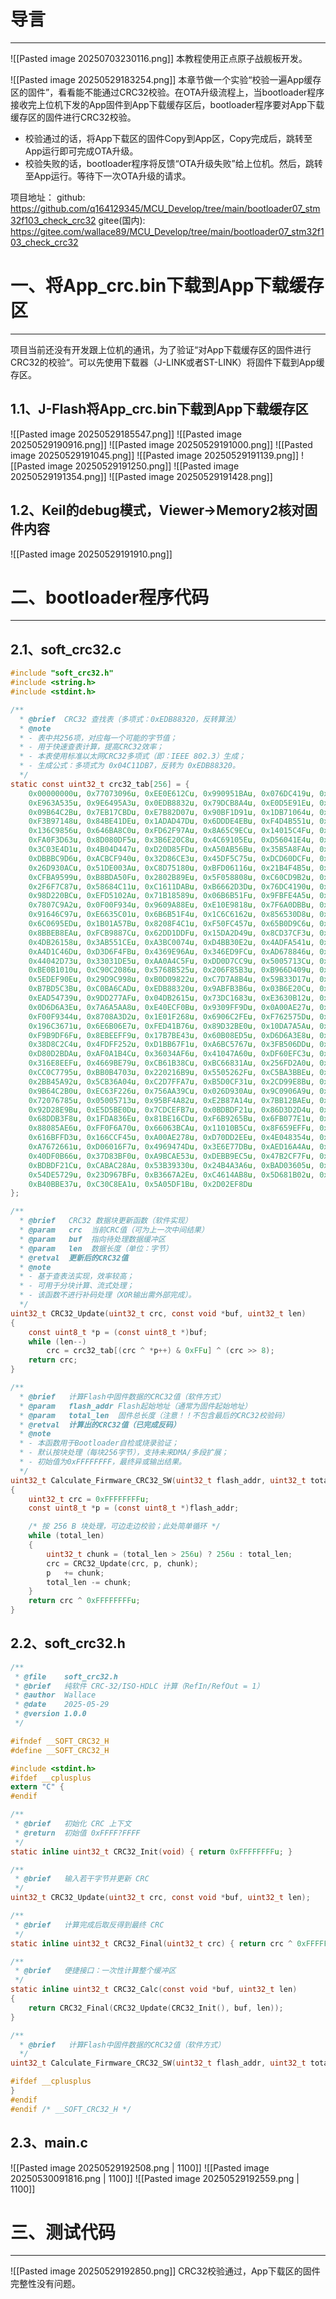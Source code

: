 # 导言
---
![[Pasted image 20250703230116.png]]
本教程使用正点原子战舰板开发。

![[Pasted image 20250529183254.png]]
本章节做一个实验“校验一遍App缓存区的固件”，看看能不能通过CRC32校验。在OTA升级流程上，当bootloader程序接收完上位机下发的App固件到App下载缓存区后，bootloader程序要对App下载缓存区的固件进行CRC32校验。
- 校验通过的话，将App下载区的固件Copy到App区，Copy完成后，跳转至App运行即可完成OTA升级。
- 校验失败的话，bootloader程序将反馈“OTA升级失败”给上位机。然后，跳转至App运行。等待下一次OTA升级的请求。

项目地址：
github: https://github.com/q164129345/MCU_Develop/tree/main/bootloader07_stm32f103_check_crc32
gitee(国内): https://gitee.com/wallace89/MCU_Develop/tree/main/bootloader07_stm32f103_check_crc32


# 一、将App_crc.bin下载到App下载缓存区
---
项目当前还没有开发跟上位机的通讯，为了验证“对App下载缓存区的固件进行CRC32的校验“。可以先使用下载器（J-LINK或者ST-LINK）将固件下载到App缓存区。

## 1.1、J-Flash将App_crc.bin下载到App下载缓存区
![[Pasted image 20250529185547.png]]
![[Pasted image 20250529190916.png]]
![[Pasted image 20250529191000.png]]
![[Pasted image 20250529191045.png]]
![[Pasted image 20250529191139.png]]
![[Pasted image 20250529191250.png]]
![[Pasted image 20250529191354.png]]
![[Pasted image 20250529191428.png]]

## 1.2、Keil的debug模式，Viewer->Memory2核对固件内容

![[Pasted image 20250529191910.png]]

# 二、bootloader程序代码
---
## 2.1、soft_crc32.c
```c
#include "soft_crc32.h"
#include <string.h>
#include <stdint.h>

/**
  * @brief  CRC32 查找表（多项式：0xEDB88320，反转算法）
  * @note   
  * - 表中共256项，对应每一个可能的字节值；
  * - 用于快速查表计算，提高CRC32效率；
  * - 本表使用标准以太网CRC32多项式（即：IEEE 802.3）生成；
  * - 生成公式：多项式为 0x04C11DB7，反转为 0xEDB88320。
  */
static const uint32_t crc32_tab[256] = {
    0x00000000u, 0x77073096u, 0xEE0E612Cu, 0x990951BAu, 0x076DC419u, 0x706AF48Fu,
    0xE963A535u, 0x9E6495A3u, 0x0EDB8832u, 0x79DCB8A4u, 0xE0D5E91Eu, 0x97D2D988u,
    0x09B64C2Bu, 0x7EB17CBDu, 0xE7B82D07u, 0x90BF1D91u, 0x1DB71064u, 0x6AB020F2u,
    0xF3B97148u, 0x84BE41DEu, 0x1ADAD47Du, 0x6DDDE4EBu, 0xF4D4B551u, 0x83D385C7u,
    0x136C9856u, 0x646BA8C0u, 0xFD62F97Au, 0x8A65C9ECu, 0x14015C4Fu, 0x63066CD9u,
    0xFA0F3D63u, 0x8D080DF5u, 0x3B6E20C8u, 0x4C69105Eu, 0xD56041E4u, 0xA2677172u,
    0x3C03E4D1u, 0x4B04D447u, 0xD20D85FDu, 0xA50AB56Bu, 0x35B5A8FAu, 0x42B2986Cu,
    0xDBBBC9D6u, 0xACBCF940u, 0x32D86CE3u, 0x45DF5C75u, 0xDCD60DCFu, 0xABD13D59u,
    0x26D930ACu, 0x51DE003Au, 0xC8D75180u, 0xBFD06116u, 0x21B4F4B5u, 0x56B3C423u,
    0xCFBA9599u, 0xB8BDA50Fu, 0x2802B89Eu, 0x5F058808u, 0xC60CD9B2u, 0xB10BE924u,
    0x2F6F7C87u, 0x58684C11u, 0xC1611DABu, 0xB6662D3Du, 0x76DC4190u, 0x01DB7106u,
    0x98D220BCu, 0xEFD5102Au, 0x71B18589u, 0x06B6B51Fu, 0x9FBFE4A5u, 0xE8B8D433u,
    0x7807C9A2u, 0x0F00F934u, 0x9609A88Eu, 0xE10E9818u, 0x7F6A0DBBu, 0x086D3D2Du,
    0x91646C97u, 0xE6635C01u, 0x6B6B51F4u, 0x1C6C6162u, 0x856530D8u, 0xF262004Eu,
    0x6C0695EDu, 0x1B01A57Bu, 0x8208F4C1u, 0xF50FC457u, 0x65B0D9C6u, 0x12B7E950u,
    0x8BBEB8EAu, 0xFCB9887Cu, 0x62DD1DDFu, 0x15DA2D49u, 0x8CD37CF3u, 0xFBD44C65u,
    0x4DB26158u, 0x3AB551CEu, 0xA3BC0074u, 0xD4BB30E2u, 0x4ADFA541u, 0x3DD895D7u,
    0xA4D1C46Du, 0xD3D6F4FBu, 0x4369E96Au, 0x346ED9FCu, 0xAD678846u, 0xDA60B8D0u,
    0x44042D73u, 0x33031DE5u, 0xAA0A4C5Fu, 0xDD0D7CC9u, 0x5005713Cu, 0x270241AAu,
    0xBE0B1010u, 0xC90C2086u, 0x5768B525u, 0x206F85B3u, 0xB966D409u, 0xCE61E49Fu,
    0x5EDEF90Eu, 0x29D9C998u, 0xB0D09822u, 0xC7D7A8B4u, 0x59B33D17u, 0x2EB40D81u,
    0xB7BD5C3Bu, 0xC0BA6CADu, 0xEDB88320u, 0x9ABFB3B6u, 0x03B6E20Cu, 0x74B1D29Au,
    0xEAD54739u, 0x9DD277AFu, 0x04DB2615u, 0x73DC1683u, 0xE3630B12u, 0x94643B84u,
    0x0D6D6A3Eu, 0x7A6A5AA8u, 0xE40ECF0Bu, 0x9309FF9Du, 0x0A00AE27u, 0x7D079EB1u,
    0xF00F9344u, 0x8708A3D2u, 0x1E01F268u, 0x6906C2FEu, 0xF762575Du, 0x806567CBu,
    0x196C3671u, 0x6E6B06E7u, 0xFED41B76u, 0x89D32BE0u, 0x10DA7A5Au, 0x67DD4ACCu,
    0xF9B9DF6Fu, 0x8EBEEFF9u, 0x17B7BE43u, 0x60B08ED5u, 0xD6D6A3E8u, 0xA1D1937Eu,
    0x38D8C2C4u, 0x4FDFF252u, 0xD1BB67F1u, 0xA6BC5767u, 0x3FB506DDu, 0x48B2364Bu,
    0xD80D2BDAu, 0xAF0A1B4Cu, 0x36034AF6u, 0x41047A60u, 0xDF60EFC3u, 0xA867DF55u,
    0x316E8EEFu, 0x4669BE79u, 0xCB61B38Cu, 0xBC66831Au, 0x256FD2A0u, 0x5268E236u,
    0xCC0C7795u, 0xBB0B4703u, 0x220216B9u, 0x5505262Fu, 0xC5BA3BBEu, 0xB2BD0B28u,
    0x2BB45A92u, 0x5CB36A04u, 0xC2D7FFA7u, 0xB5D0CF31u, 0x2CD99E8Bu, 0x5BDEAE1Du,
    0x9B64C2B0u, 0xEC63F226u, 0x756AA39Cu, 0x026D930Au, 0x9C0906A9u, 0xEB0E363Fu,
    0x72076785u, 0x05005713u, 0x95BF4A82u, 0xE2B87A14u, 0x7BB12BAEu, 0x0CB61B38u,
    0x92D28E9Bu, 0xE5D5BE0Du, 0x7CDCEFB7u, 0x0BDBDF21u, 0x86D3D2D4u, 0xF1D4E242u,
    0x68DDB3F8u, 0x1FDA836Eu, 0x81BE16CDu, 0xF6B9265Bu, 0x6FB077E1u, 0x18B74777u,
    0x88085AE6u, 0xFF0F6A70u, 0x66063BCAu, 0x11010B5Cu, 0x8F659EFFu, 0xF862AE69u,
    0x616BFFD3u, 0x166CCF45u, 0xA00AE278u, 0xD70DD2EEu, 0x4E048354u, 0x3903B3C2u,
    0xA7672661u, 0xD06016F7u, 0x4969474Du, 0x3E6E77DBu, 0xAED16A4Au, 0xD9D65ADCu,
    0x40DF0B66u, 0x37D83BF0u, 0xA9BCAE53u, 0xDEBB9EC5u, 0x47B2CF7Fu, 0x30B5FFE9u,
    0xBDBDF21Cu, 0xCABAC28Au, 0x53B39330u, 0x24B4A3A6u, 0xBAD03605u, 0xCDD70693u,
    0x54DE5729u, 0x23D967BFu, 0xB3667A2Eu, 0xC4614AB8u, 0x5D681B02u, 0x2A6F2B94u,
    0xB40BBE37u, 0xC30C8EA1u, 0x5A05DF1Bu, 0x2D02EF8Du
};

/**
  * @brief   CRC32 数据块更新函数（软件实现）
  * @param   crc  当前CRC值（可为上一次中间结果）
  * @param   buf  指向待处理数据缓冲区
  * @param   len  数据长度（单位：字节）
  * @retval  更新后的CRC32值
  * @note    
  * - 基于查表法实现，效率较高；
  * - 可用于分块计算、流式处理；
  * - 该函数不进行补码处理（XOR输出需外部完成）。
  */
uint32_t CRC32_Update(uint32_t crc, const void *buf, uint32_t len)
{
    const uint8_t *p = (const uint8_t *)buf;
    while (len--)
        crc = crc32_tab[(crc ^ *p++) & 0xFFu] ^ (crc >> 8);
    return crc;
}

/**
  * @brief   计算Flash中固件数据的CRC32值（软件方式）
  * @param   flash_addr Flash起始地址（通常为固件起始地址）
  * @param   total_len  固件总长度（注意！！不包含最后的CRC32校验码）
  * @retval  计算出的CRC32值（已完成反码）
  * @note    
  * - 本函数用于Bootloader自检或烧录验证；
  * - 默认按块处理（每块256字节），支持未来DMA/多段扩展；
  * - 初始值为0xFFFFFFFF，最终异或输出结果。
  */
uint32_t Calculate_Firmware_CRC32_SW(uint32_t flash_addr, uint32_t total_len)
{
    uint32_t crc = 0xFFFFFFFFu;
    const uint8_t *p = (const uint8_t *)flash_addr;

    /* 按 256 B 块处理，可边走边校验；此处简单循环 */
    while (total_len)
    {
        uint32_t chunk = (total_len > 256u) ? 256u : total_len;
        crc = CRC32_Update(crc, p, chunk);
        p   += chunk;
        total_len -= chunk;
    }
    return crc ^ 0xFFFFFFFFu;
}

```

## 2.2、soft_crc32.h
```c
/**
 * @file    soft_crc32.h
 * @brief   纯软件 CRC-32/ISO-HDLC 计算（RefIn/RefOut = 1）
 * @author  Wallace
 * @date    2025-05-29
 * @version 1.0.0
 */

#ifndef __SOFT_CRC32_H
#define __SOFT_CRC32_H

#include <stdint.h>
#ifdef __cplusplus
extern "C" {
#endif

/**
 * @brief   初始化 CRC 上下文
 * @return  初始值 0xFFFF?FFFF
 */
static inline uint32_t CRC32_Init(void) { return 0xFFFFFFFFu; }

/**
 * @brief   输入若干字节并更新 CRC
 */
uint32_t CRC32_Update(uint32_t crc, const void *buf, uint32_t len);

/**
 * @brief   计算完成后取反得到最终 CRC
 */
static inline uint32_t CRC32_Final(uint32_t crc) { return crc ^ 0xFFFFFFFFu; }

/**
 * @brief   便捷接口：一次性计算整个缓冲区
 */
static inline uint32_t CRC32_Calc(const void *buf, uint32_t len)
{
    return CRC32_Final(CRC32_Update(CRC32_Init(), buf, len));
}

/**
  * @brief   计算Flash中固件数据的CRC32值（软件方式）
  */
uint32_t Calculate_Firmware_CRC32_SW(uint32_t flash_addr, uint32_t total_len);

#ifdef __cplusplus
}
#endif
#endif /* __SOFT_CRC32_H */

```

## 2.3、main.c
![[Pasted image 20250529192508.png | 1100]]
![[Pasted image 20250530091816.png | 1100]]
![[Pasted image 20250529192559.png | 1100]]

# 三、测试代码
---
![[Pasted image 20250529192850.png]]
CRC32校验通过，App下载区的固件完整性没有问题。






